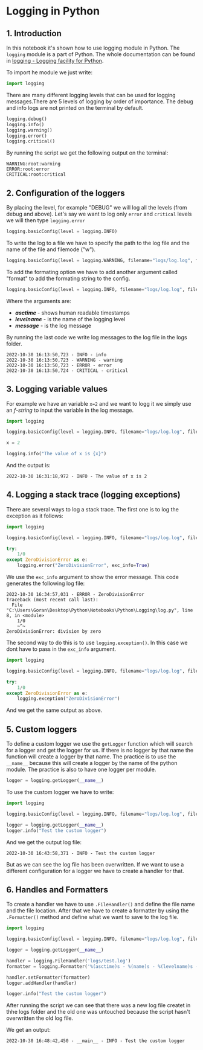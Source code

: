 # Logging in Python

## 1. Introduction

In this notebook it's shown how to use logging module in Python. The `logging` module is a part of Python. The whole documentation can be found in [logging - Logging facility for Python](https://docs.python.org/3/library/logging.html).

To import he module we just write:

```python
import logging
```

There are many different logging levels that can be used for logging messages.There are 5 levels of logging by order of importance. The debug and info logs are not printed on the terminal by default.

```python
logging.debug()
logging.info()
logging.warning()
logging.error()
logging.critical()
```

By running the script we get the following output on the terminal:

```
WARNING:root:warning
ERROR:root:error
CRITICAL:root:critical
```

## 2. Configuration of the loggers

By placing the level, for example "DEBUG" we will log all the levels (from debug and above). Let's say we want to log only `error` and `critical` levels we will then type `logging.error`

```python
logging.basicConfig(level = logging.INFO)
```

To write the log to a file we have to specify the path to the log file and the name of the file and filemode ("w").

```python
logging.basicConfig(level = logging.WARNING, filename="logs/log.log", filemode="w")
```

To add the formating option we have to add another argument called "format" to add the formating string to the config.

```python
logging.basicConfig(level = logging.INFO, filename="logs/log.log", filemode="w", format="%(asctime)s - %(levelname)s - %(message)s")
```

Where the arguments are:

- **_asctime_** - shows human readable timestamps
- **_levelname_** - is the name of the logging level
- **_message_** - is the log message

By running the last code we write log messages to the log file in the logs folder.

```
2022-10-30 16:13:50,723 - INFO - info
2022-10-30 16:13:50,723 - WARNING - warning
2022-10-30 16:13:50,723 - ERROR - error
2022-10-30 16:13:50,724 - CRITICAL - critical
```

## 3. Logging variable values

For example we have an variable `x=2` and we want to logg it we simply use an _f-string_ to input the variable in the log message.

```python
import logging

logging.basicConfig(level = logging.INFO, filename="logs/log.log", filemode="w", format="%(asctime)s - %(levelname)s - %(message)s")

x = 2

logging.info("The value of x is {x}")
```

And the output is:

```
2022-10-30 16:31:18,972 - INFO - The value of x is 2
```

## 4. Logging a stack trace (logging exceptions)

There are several ways to log a stack trace. The first one is to log the exception as it follows:

```python
import logging

logging.basicConfig(level = logging.INFO, filename="logs/log.log", filemode="w", format="%(asctime)s - %(levelname)s - %(message)s")

try:
    1/0
except ZeroDivisionError as e:
    logging.error("ZeroDivisionError", exc_info=True)
```

We use the `exc_info` argument to show the error message. This code generates the following log file:

```
2022-10-30 16:34:57,031 - ERROR - ZeroDivisionError
Traceback (most recent call last):
  File "C:\Users\Goran\Desktop\Python\Notebooks\Python\Logging\log.py", line 8, in <module>
    1/0
    ~^~
ZeroDivisionError: division by zero
```

The second way to do this is to use `logging.exception()`. In this case we dont have to pass in the `exc_info` argument.

```python
import logging

logging.basicConfig(level = logging.INFO, filename="logs/log.log", filemode="w", format="%(asctime)s - %(levelname)s - %(message)s")

try:
    1/0
except ZeroDivisionError as e:
    logging.exception("ZeroDivisionError")
```

And we get the same output as above.

## 5. Custom loggers

To define a custom logger we use the `getLogger` function which will search for a logger and get the logger for us. If there is no logger by that name the function will create a logger by that name. The practice is to use the `__name__` because this will create a logger by the name of the python module. The practice is also to have one logger per module.

```python
logger = logging.getLogger(__name__)
```

To use the custom logger we have to write:

```python
import logging

logging.basicConfig(level = logging.INFO, filename="logs/log.log", filemode="w", format="%(asctime)s - %(levelname)s - %(message)s")

logger = logging.getLogger(__name__)
logger.info("Test the custom logger")
```

And we get the output log file:

```
2022-10-30 16:43:58,371 - INFO - Test the custom logger

```

But as we can see the log file has been overwritten. If we want to use a different configuration for a logger we have to create a handler for that.

## 6. Handles and Formatters

To create a handler we have to use `.FileHandler()` and define the file name and the file location. After that we have to create a formatter by using the `.Formatter()` method and define what we want to save to the log file.

```python
import logging

logging.basicConfig(level = logging.INFO, filename="logs/log.log", filemode="w", format="%(asctime)s - %(levelname)s - %(message)s")

logger = logging.getLogger(__name__)

handler = logging.FileHandler('logs/test.log')
formatter = logging.Formatter('%(asctime)s - %(name)s - %(levelname)s - %(message)s')

handler.setFormatter(formatter)
logger.addHandler(handler)

logger.info("Test the custom logger")
```

After running the script we can see that there was a new log file createt in thhe logs folder and the old one was untouched because the script hasn't overwritten the old log file.

We get an output:

```
2022-10-30 16:48:42,450 - __main__ - INFO - Test the custom logger
```
